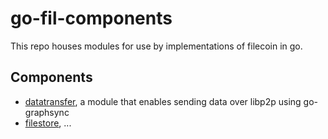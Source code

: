 # go-fil-components

This repo houses modules for use by implementations of filecoin in go.

## Components

* [datatransfer](https://github.com/filecoin-project/go-fil-components/datatransfer), a module that enables sending data over libp2p using go-graphsync
* [filestore](https://github.com/filecoin-project/go-fil-components/filestore), ... 
